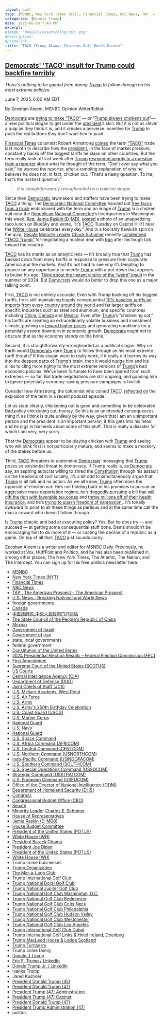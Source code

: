 ```yaml
---
layout: post
tags: [MSNBC, New York Times (NYT), Financial Times, NBC News, TAP  –  The American Prospect - The American Prospect, U.S. News - Breaking National and World News, foreign governments, Canada, 中国政府网_中央人民政府门户网站, The State Council of the People’s Republic of China, Mexico, state local governments, federal government, Constitution of the United States, 2024 Presidential Election Results – Federal Election Commission (FEC), First Amendment, Supreme Court of the United States (SCOTUS), US Courts, Central Intelligence Agency (CIA), Department of Defense (DOD), Joint Chiefs of Staff (JCS), U.S. Military Academy West Point, U.S. Air Force, U.S. Army, U.S. Army’s 250th Birthday Celebration, U.S. Coast Guard (USCG), U.S. Marine Corps, National Guard, U.S. Navy, National Guard, U.S. Space Command, U.S. Africa Command (AFRICOM), U.S. Central Command (CENTCOM), U.S. Northern Command (USNORTHCOM), Indo-Pacific Command (USINDOPACOM), U.S. Southern Command (SOUTHCOM), U.S. Special Operations Command (USSOCOM), Strategic Command (USSTRATCOM), U.S. European Command (USEUCOM), Office of the Director of National Intelligence (ODNI), Department of Homeland Security (DHS), Congress, Congressional Budget Office (CBO), Senate, Minority Leader Charles E. Schumer, House of Representatives, Jamie Raskin (D-MD8), House Budget Committee, President of the United States (POTUS), White House (WH), President Barack Obama, President Joe Biden, President of the United States (POTUS), White House (WH), Trump crime businesses, Trump Organization, The Mar-a-Lago Club, Trump International Golf Club, Trump National Doral Golf Club, Trump National Jupiter Golf Club, Trump National Golf Club Washington D.C., Trump National Golf Club Bedminster, Trump National Golf Club Colts Neck, Trump National Golf Club Philadelphia, Trump National Golf Club Hudson Valley, Trump National Golf Club Westchester, Trump National Golf Club Los Angeles, Trump International Golf Club Dubai, Trump International Golf Links & Hotel Ireland Doonbeg, Trump MacLeod House & Lodge Scotland, Trump Turnberry, Trump crime family, Donald J Trump, Eric F. Trump / LinkedIn, Donald Trump Jr. / LinkedIn, Ivanka Trump, Jared Kushner, President Donald Trump (45), President Donald Trump (47), President Trump (47) Administration, President Trump (47) Cabinet, President Donald Trump (47), President Trump Administration (47), politics]
categories: [Donald Trump]
date: 2025-06-09 7:40 PM
excerpt: ''
#image: 'BASEURL/assets/blog/img/.png'
#description:
#permalink:
title: "TACO (Trump Always Chickens Out) Mocks Donnie"
---
```



## [Democrats' 'TACO' insult for Trump could backfire terribly](https://www.msnbc.com/opinion/msnbc-opinion/taco-trump-meaning-chicken-out-democrats-trade-rcna211055)

*There's nothing to be gained from daring [Trump](https://www.donaldjtrump.com/) to follow through on his most extreme policies.*

June 7, 2025, 6:00 AM EDT

By Zeeshan Aleem, MSNBC Opinion Writer/Editor

[Democrats](https://www.democrats.org/) are [trying to make “TACO”](https://www.msnbc.com/all-in/watch/-taco-tuesday-democrats-hand-out-free-tacos-to-troll-trump-over-tariff-jab-240831045937) — or “[Trump always chickens out](https://www.donaldjtrump.com/)”— a new political slogan to get under the [president](https://www.donaldjtrump.com/)’s skin. But it is not as clever a quip as they think it is, and it creates a perverse incentive for [Trump](https://www.donaldjtrump.com/) to push the red buttons they don’t want him to push.

[Financial Times](https://www.ft.com=) columnist Robert Armstrong [coined](https://www.ft.com/content/e81ae481-fbb6-47e7-bd6b-c7d76ca5ab69) the term ["TACO"](https://www.donaldjtrump.com/) trade last month to describe how the [president](https://www.donaldjtrump.com/), in the face of market pressure, constantly backs off the biggest tariffs he slaps on other countries. But the term really took off last week after [Trump](https://www.donaldjtrump.com/) [responded angrily to a question from a reporter](https://www.nbcnews.com/business/economy/trump-says-not-chickening-trade-called-negotiation-rcna209534) about what he thought of the term. “Don’t ever say what you said,” he warned the reporter, after a rambling explanation of why he believes he does not, in fact, chicken out. “That’s a nasty question. To me, that’s the nastiest question.”

> *It is straightforwardly wrongheaded as a political slogan.*

Since then [Democratic](https://www.democrats.org/) lawmakers and staffers have been trying to make [TACO](https://www.donaldjtrump.com/) a thing. The [Democratic National Committee](https://democrats.org/news/icymi-yesterday-democrats-served-up-tacos-in-front-of-rnc-as-trump-loses-another-round-of-chaotic-trade-policy-chicken/) handed out [free tacos from a truck](https://www.msnbc.com/all-in/watch/-taco-tuesday-democrats-hand-out-free-tacos-to-troll-trump-over-tariff-jab-240831045937) emblazoned with the term and an image of [Trump](https://www.donaldjtrump.com/) in a chicken suit near the [Republican National Committee](https://www.gop.com/)’s headquarters in Washington this week. [Rep.](https://www.house.gov/) [Jamie Raskin (D-MD)](https://raskin.house.gov/), [posted](https://bsky.app/profile/raskin.house.gov/post/3lqq4d6xcrs2n) a photo of an unappetizing taco lunch on BlueSky and wrote, “It’s [TACO](https://www.donaldjtrump.com/) Tuesday on Capitol Hill! I hear the [White House](https://www.whitehouse.gov/) celebrates every day.” And in a foolishly hawkish spin on the quip, [Senate](https://www.senate.gov/) [Minority Leader](https://bioguide.congress.gov/search/bio/S000148) [Chuck Schumer](https://www.schumer.senate.gov/) recently [condemned](https://www.facebook.com/watch/?v=1170721004738318) [“TACO Trump”](https://www.donaldjtrump.com/) for negotiating a nuclear deal with [Iran](https://irangov.ir/) after his tough talk toward the country.

[TACO](https://www.donaldjtrump.com/) has its merits as an analytic lens — it’s broadly true that [Trump](https://www.donaldjtrump.com/) has backed down from many tariffs in response to pressure from corporate America and the markets. And it’s not hard to see why it’s tempting to pounce on any opportunity to needle [Trump](https://www.donaldjtrump.com/) with a put-down that appears to bruise his ego. [Think about the instant virality of the “weird” insult](https://www.msnbc.com/opinion/msnbc-opinion/trump-jd-vance-tim-walz-weird-maga-authoritarians-rcna164669) in the summer of 2024. But [Democrats](https://www.democrats.org/) would do better to drop this one as a major talking point.

First, [TACO](https://www.donaldjtrump.com/) is not entirely accurate. Even with Trump backing off his biggest tariffs, he is still maintaining hugely consequential [10% baseline tariffs on imports from every country around the world](https://www.nytimes.com/article/trump-tariffs-canada-mexico-china.html) and far larger tariffs on specific industries such as steel and aluminum, and specific countries including [China](https://www.gov.cn/), [Canada](https://www.canada.ca/) and [Mexico](https://www.gob.mx/). Even after [Trump](https://www.donaldjtrump.com/)’s “chickening out,” his tariffs are creating an extraordinarily volatile business and investment climate, pushing us [toward higher prices](https://www.washingtonpost.com/business/2025/06/05/tariffs-cost-retailers-consumers-trump/) and generating conditions for a potentially severe downturn in economic growth. [Democrats](https://www.democrats.org/) ought not to obscure that as the economy stands on the brink.

Second, it is straightforwardly wrongheaded as a political slogan. Why on Earth would [Democrats](https://www.democrats.org/) dare [Trump](https://www.donaldjtrump.com/) to follow through on his most extreme tariff threats? If this slogan were to really work, if it really did burrow its way into the deepest parts of [Trump](https://www.donaldjtrump.com/)’s brain, then it would nudge him and his allies to cling more tightly to the most extreme versions of [Trump](https://www.donaldjtrump.com/)’s bad economic policies. We’ve been fortunate to have been spared from such extremes — so far. But trade negotiations are still ongoing, and goading him to ignore potentially economy-saving pressure campaigns is foolish.

Consider how Armstrong, the columnist who coined [TACO](https://www.donaldjtrump.com/), [reflected on](https://www.ft.com/content/2d20f954-86cf-4ef9-8e3e-7a98467cf192) the explosion of the term in a recent podcast episode:

Let us state clearly, chickening out is good and something to be celebrated. Bad policy chickening out, hooray. So this is an unintended consequences thing if, as I think is quite unlikely by the way, given that I am an unimportant person and the president is an important person, if this gets into his head and he digs in his heels about some of this stuff. That is really a disaster for which I am very, very sorry.

That the [Democrats](https://www.democrats.org/) appear to be playing chicken with [Trump](https://www.donaldjtrump.com/) and seeing who will blink first is not particularly mature, and seems to make a mockery of the stakes before us.

Third, [TACO](https://www.donaldjtrump.com/) threatens to undermine [Democrats](https://www.democrats.org/)’ messaging that [Trump](https://www.donaldjtrump.com/) poses an existential threat to democracy. If Trump really is, as [Democrats](https://www.democrats.org/) say, an aspiring autocrat willing to shred the [Constitution](https://constitution.congress.gov/) through his assault on the freedoms of civil society, it’s a bit odd to simultaneously argue that [Trump](https://www.donaldjtrump.com/) is all talk and no action. As we all know, [Trump](https://www.donaldjtrump.com/) often does the opposite of chicken out: He’s not holding back in his promises to pursue an aggressive mass deportation regime, he’s doggedly pursuing a bill that [will gift the rich with favorable tax codes](https://www.usnews.com/opinion/articles/2025-06-04/trump-big-beautiful-bill-republican-tax-bill) and [throw millions off of their health insurance](https://prospect.org/politics/2025-06-05-trumps-beautiful-bill-will-kick-11-million-people-off-health-insurance/), and he’s [trying to quash freedom of expression.](https://www.msnbc.com/opinion/msnbc-opinion/trump-free-speech-democrats-left-safe-spaces-israel-rcna209452). It’s tonally awkward to point to all these things as perilous and at the same time call the man a coward who doesn’t follow through.

Is [Trump](https://www.donaldjtrump.com/) chaotic and bad at executing policy? Yes. But he does try — and succeed — at getting some consequential stuff done. Dems shouldn’t be encouraging him to do more of it — or casting the decline of a republic as a game. On top of all that: [TACO](https://www.donaldjtrump.com/) just sounds corny.

Zeeshan Aleem is a writer and editor for MSNBC Daily. Previously, he worked at Vox, HuffPost and Politico, and he has also been published in, among other places, The New York Times, The Atlantic, The Nation, and The Intercept. You can sign up for his free politics newsletter here.

- [MSNBC](https://www.msnbc.com/)
- [New York Times (NYT)](https://www.nytimes.com/)
- [Financial Times](https://www.ft.com/)
- [NBC News](https://www.nbcnews.com/)
- [TAP : The American Prospect - The American Prospect](https://prospect.org/)
- [U.S. News - Breaking National and World News](https://www.usnews.com/news)
- foreign governments
- [Canada](https://www.canada.ca/)
- [中国政府网_中央人民政府门户网站](https://www.gov.cn/)
- [The State Council of the People's Republic of China](https://english.www.gov.cn/)
- [Mexico](https://www.gob.mx/)
- [Government of Israel](https://www.gov.il/)
- [Government of Iran](https://irangov.ir/)
- state, local governments 
- federal government
- [Constitution of the United States](https://constitution.congress.gov/)
- [2024 Presidential Election Results – Federal Election Commission (FEC)](https://www.fec.gov/resources/cms-content/documents/2024presgeresults.pdf)
- [First Amendment](https://constitution.congress.gov/constitution/amendment-1/)
- [Supreme Court of the United States (SCOTUS)](https://www.supremecourt.gov/)
- [US Courts](https://www.uscourts.gov/)
- [Central Intelligence Agency (CIA)](https://www.cia.gov/)
- [Department of Defense (DOD)](https://www.defense.gov/)
- [Joint Chiefs of Staff (JCS)](https://www.jcs.mil/)
- [U.S. Military Academy, West Point](https://www.westpoint.edu/)
- [U.S. Air Force](https://www.af.mil/)
- [U.S. Army](https://www.army.mil/)
- [U.S. Army's 250th Birthday Celebration](https://www.army.mil/1775/)
- [U.S. Coast Guard (USCG)](https://www.uscg.mil/)
- [U.S. Marine Corps](https://www.marines.mil/)
- [National Guard](https://www.nationalguard.mil/)
- [U.S. Navy](https://www.navy.mil/)
- [National Guard](https://www.nationalguard.mil/)
- [U.S. Space Command](https://www.spacecom.mil/)
- [U.S. Africa Command (AFRICOM)](https://www.africom.mil/)
- [U.S. Central Command (CENTCOM)](https://www.centcom.mil/)
- [U.S. Northern Command (USNORTHCOM)](https://www.northcom.mil/)
- [Indo-Pacific Command (USINDOPACOM)](https://www.pacom.mil/)
- [U.S. Southern Command (SOUTHCOM)](http://www.southcom.mil/)
- [U.S. Special Operations Command (USSOCOM)](https://www.socom.mil/)
- [Strategic Command (USSTRATCOM)](http://www.stratcom.mil/)
- [U.S. European Command (USEUCOM)](https://www.eucom.mil/)
- [Office of the Director of National Intelligence (ODNI)](https://www.odni.gov/)
- [Department of Homeland Security (DHS)](https://www.dhs.gov/)
- [Congress](https://www.congress.gov/)
- [Congressional Budget Office (CBO)](https://www.cbo.gov/)
- [Senate](https://www.senate.gov/)
- [Minority Leader](https://bioguide.congress.gov/search/bio/S000148) [Charles E. Schumer](https://www.schumer.senate.gov/)
- [House of Representatives](https://www.house.gov/)
- [Jamie Raskin (D-MD8)](https://raskin.house.gov/)
- [House Budget Committee ](https://budget.house.gov/)
- [President of the United States (POTUS)](https://www.whitehouse.gov/)
- [White House (WH)](https://www.whitehouse.gov/)
- [President Barack Obama](https://obamawhitehouse.archives.gov/)
- [President Joe Biden](https://bidenwhitehouse.archives.gov/)
- [President of the United States (POTUS)](https://www.whitehouse.gov/)
- [White House (WH)](https://www.whitehouse.gov/)
- Trump crime businesses 
- [Trump Organization](https://www.trump.com/)
- [The Mar-a-Lago Club](https://www.maralagoclub.com/) 
- [Trump International Golf Club](https://www.trumpinternationalpalmbeaches.com/) 
- [Trump National Doral Golf Club](https://www.trumpgolfdoral.com/) 
- [Trump National Jupiter Golf Club](https://www.trumpnationaljupiter.com/) 
- [Trump National Golf Club Washington, D.C.](https://www.trumpnationaldc.com/)
- [Trump National Golf Club Bedminster](https://www.trumpnationalbedminster.com/) 
- [Trump National Golf Club Colts Neck](https://www.trumpcoltsneck.com/) 
- [Trump National Golf Club Philadelphia](https://www.trumpnationalphiladelphia.com/) 
- [Trump National Golf Club Hudson Valley](https://www.trumpnationalhudsonvalley.com/) 
- [Trump National Golf Club Westchester](https://www.trumpnationalwestchester.com/) 
- [Trump National Golf Club Los Angeles](https://www.trumpnationallosangeles.com/) 
- [Trump International Golf Club Dubai](https://www.trumpgolfdubai.com/) 
- [Trump International Golf Links & Hotel Ireland, Doonbeg](https://www.trumpgolfireland.com/) 
- [Trump MacLeod House & Lodge Scotland](https://www.trumphotels.com/macleod-house)
- [Trump Turnberry](https://www.turnberry.co.uk/)
- Trump crime family
- [Donald J Trump](https://www.donaldjtrump.com/)
- [Eric F. Trump / LinkedIn](https://www.linkedin.com/in/erictrump/)
- [Donald Trump Jr. / LinkedIn](https://www.linkedin.com/in/donald-trump-jr-4454b862/)
- Ivanka Trump
- Jared Kushner
- [President Donald Trump (45)](https://trumpwhitehouse.archives.gov/)
- [President Donald Trump (47)](https://www.whitehouse.gov/administration/donald-j-trump/)
- [President Trump (47) Administration](https://www.whitehouse.gov/administration/)
- [President Trump (47) Cabinet](https://www.whitehouse.gov/administration/the-cabinet/)
- [President Donald Trump (47)](https://www.whitehouse.gov/administration/donald-j-trump/)
- [President Trump Administration (47)](https://www.whitehouse.gov/administration/)
- politics 
